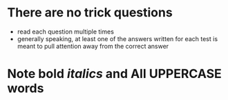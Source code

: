 # There are no trick questions
- read each question multiple times
- generally speaking, at least one of the answers written for each test is meant to pull attention away from the correct answer

# Note **bold** *italics* and All UPPERCASE words

